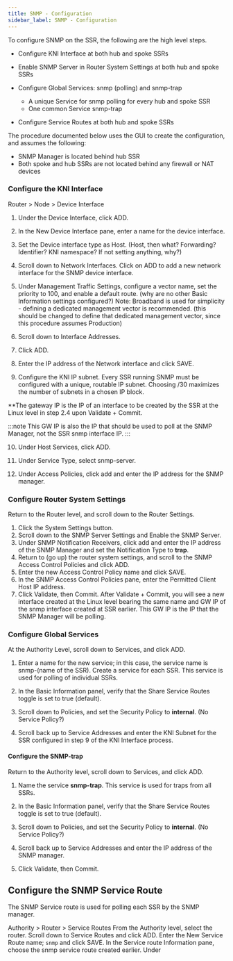 ```yaml
---
title: SNMP - Configuration 
sidebar_label: SNMP - Configuration
---
```


To configure SNMP on the SSR, the following are the high level steps.


- Configure KNI Interface at both hub and spoke SSRs

- Enable SNMP Server in Router System Settings at both hub and spoke SSRs

- Configure Global Services: snmp (polling) and snmp-trap
	- A unique Service for snmp polling for every hub and spoke SSR
	- One common Service snmp-trap 

- Configure Service Routes at both hub and spoke SSRs

The procedure documented below uses the GUI to create the configuration, and assumes the following:

- SNMP Manager is located behind hub SSR
- Both spoke and hub SSRs are not located behind any firewall or NAT devices

### Configure the KNI Interface

Router > Node > Device Interface

1. Under the Device Interface, click ADD.

2. In the New Device Interface pane, enter a name for the device interface.

3. Set the Device interface type as Host. (Host, then what? Forwarding? Identifier? KNI namespace? If not setting anything, why?)

4. Scroll down to Network Interfaces. Click on ADD to add a new network interface for the SNMP device interface.

5. Under Management Traffic Settings, configure a vector name, set the priority to 100, and enable a default route. (why are no other Basic Information settings configured?) Note: Broadband is used for simplicity - defining a dedicated management vector is recommended. (this should be changed to define that dedicated management vector, since this procedure assumes Production)

6. Scroll down to Interface Addresses. 

7. Click ADD. 

8. Enter the IP address of the Network interface and click SAVE.
9. Configure the KNI IP subnet. Every SSR running SNMP must be configured with a unique, routable IP subnet. Choosing /30 maximizes the number of subnets in a chosen IP block. 

**The gateway IP is the IP of an interface to be created by the SSR at the Linux level in step 2.4 upon Validate + Commit. 

:::note
This GW IP is also the IP that should be used to poll at the SNMP Manager, not the SSR snmp interface IP.
:::

10. Under Host Services, click ADD.

11. Under Service Type, select snmp-server.

12. Under Access Policies, click add and enter the IP address for the SNMP manager.

### Configure Router System Settings

Return to the Router level, and scroll down to the Router Settings.
1. Click the System Settings button.
2. Scroll down to the SNMP Server Settings and Enable the SNMP Server.
3. Under SNMP Notification Receivers, click add and enter the IP address of the SNMP Manager and set the Notification Type to **trap**.
4. Return to (go up) the router system settings, and scroll to the SNMP Access Control Policies and click ADD.
5. Enter the new Access Control Policy name and click SAVE. 
6. In the SNMP Access Control Policies pane, enter the Permitted Client Host IP address. 
7. Click Validate, then Commit.
After Validate + Commit, you will see a new interface created at the Linux level bearing the same name and GW IP of the snmp interface created at SSR earlier. This GW IP is the IP that the SNMP Manager will be polling.

### Configure Global Services

At the Authority Level, scroll down to Services, and click ADD.
1. Enter a name for the new service; in this case, the service name is snmp-(name of the SSR). Create a service for each SSR. This service is used for polling of individual SSRs.

2. In the Basic Information panel, verify that the Share Service Routes toggle is set to true (default).

3.  Scroll down to Policies, and set the Security Policy to **internal**. (No Service Policy?)

4. Scroll back up to Service Addresses and enter the KNI Subnet for the SSR configured in step 9 of the KNI Interface process.

#### Configure the SNMP-trap

Return to the Authority level, scroll down to Services, and click ADD.
1. Name the service **snmp-trap**. This service is used for traps from all SSRs.
2. In the Basic Information panel, verify that the Share Service Routes toggle is set to true (default).

3.  Scroll down to Policies, and set the Security Policy to **internal**. (No Service Policy?)

4. Scroll back up to Service Addresses and enter the IP address of the SNMP manager.

5. Click Validate, then Commit. 


## Configure the SNMP Service Route

The SNMP Service route is used for polling each SSR by the SNMP manager.

Authority > Router > Service Routes
From the Authority level, select the router.
Scroll down to Service Routes and click ADD.
Enter the New Service Route name; `snmp` and click SAVE.
In the Service route Information pane, choose the snmp service route created earlier.
Under 



